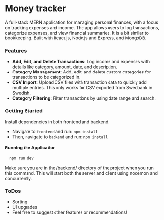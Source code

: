 # Money tracker
A full-stack MERN application for managing personal finances, with a focus on tracking expenses and income. The app allows users to log transactions, categorize expenses, and view financial summaries. It is a bit similar to bookkeeping. Built with React.js, Node.js and Express, and MongoDB.

### Features
- **Add, Edit, and Delete Transactions**: Log income and expenses with details like category, amount, date, and description.
- **Category Management**: Add, edit, and delete custom categories for transactions to be categorized in.
- **CSV Import**: Upload CSV files with transaction data to quickly add multiple entries. This only works for CSV exported from Swedbank in Swedish.
- **Category Filtering**: Filter transactions by using date range and search.

### Getting Started

Install dependencies in both frontend and backend.
- Navigate to `frontend` and run: `npm install`
- Then, navigate to `backend` and run: `npm install`

#### Running the Application

```bash
  npm run dev
```
Make sure you are in the /backend/ directory of the project when you run this command. This will start both the server and client using nodemon and concurrently.


### ToDos
- Sorting
- UI upgrades
- Feel free to suggest other features or recommendations!